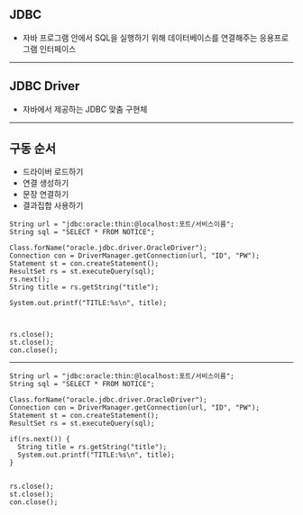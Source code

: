 ## JDBC
* 자바 프로그램 안에서 SQL을 실행하기 위해 데이터베이스를 연결해주는 응용프로그램 인터페이스
***
## JDBC Driver
* 자바에서 제공하는 JDBC 맞춤 구현체
***
## 구동 순서 
* 드라이버 로드하기
* 연결 생성하기
* 문장 연결하기
* 결과집합 사용하기
~~~
String url = "jdbc:oracle:thin:@localhost:포트/서비스이름";
String sql = "SELECT * FROM NOTICE";

Class.forName("oracle.jdbc.driver.OracleDriver");
Connection con = DriverManager.getConnection(url, "ID", "PW");
Statement st = con.createStatement();
ResultSet rs = st.executeQuery(sql);
rs.next();
String title = rs.getString("title");

System.out.printf("TITLE:%s\n", title);



rs.close();
st.close();
con.close();
~~~
***
~~~
String url = "jdbc:oracle:thin:@localhost:포트/서비스이름";
String sql = "SELECT * FROM NOTICE";

Class.forName("oracle.jdbc.driver.OracleDriver");
Connection con = DriverManager.getConnection(url, "ID", "PW");
Statement st = con.createStatement();
ResultSet rs = st.executeQuery(sql);

if(rs.next()) {
  String title = rs.getString("title");
  System.out.printf("TITLE:%s\n", title);
}


rs.close();
st.close();
con.close();
~~~
